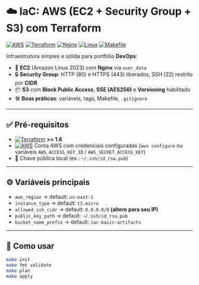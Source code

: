 # ☁️ IaC: AWS (EC2 + Security Group + S3) com Terraform

[![AWS](https://img.shields.io/badge/AWS-232F3E?logo=amazon-aws&logoColor=white)]()
[![Terraform](https://img.shields.io/badge/Terraform-7B42BC?logo=terraform&logoColor=white)]()
[![Nginx](https://img.shields.io/badge/Nginx-009639?logo=nginx&logoColor=white)]()
[![Linux](https://img.shields.io/badge/Linux-FCC624?logo=linux&logoColor=000)]()
[![Makefile](https://img.shields.io/badge/Makefile-000000?logo=gnu&logoColor=white)]()

Infraestrutura simples e sólida para portfólio **DevOps**:

- 🚀 **EC2** (Amazon Linux 2023) com **Nginx** via `user_data`  
- 🔒 **Security Group**: HTTP (80) e HTTPS (443) liberados, SSH (22) restrito por **CIDR**  
- 📦 **S3** com **Block Public Access**, **SSE (AES256)** e **Versioning** habilitado  
- 🛠️ **Boas práticas**: variáveis, tags, Makefile, `.gitignore`  

---

## ✅ Pré-requisitos
- [![Terraform](https://img.shields.io/badge/Terraform-7B42BC?logo=terraform&logoColor=white)]() **>= 1.6**  
- [![AWS](https://img.shields.io/badge/AWS%20CLI-232F3E?logo=amazon-aws&logoColor=white)]() Conta AWS com credenciais configuradas (`aws configure` ou variáveis `AWS_ACCESS_KEY_ID` / `AWS_SECRET_ACCESS_KEY`)  
- 🔑 Chave pública local (ex.: `~/.ssh/id_rsa.pub`)  

---

## ⚙️ Variáveis principais
- `aws_region` → default: `us-east-1`  
- `instance_type` → default: `t3.micro`  
- `allowed_ssh_cidr` → default: `0.0.0.0/0` **(altere para seu IP)**  
- `public_key_path` → default: `~/.ssh/id_rsa.pub`  
- `bucket_name_prefix` → default: `iac-basic-artifacts`  

---

## 🚀 Como usar
```bash
make init
make fmt validate
make plan
make apply
